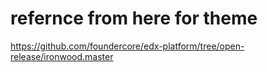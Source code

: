 # refernce from here for theme

https://github.com/foundercore/edx-platform/tree/open-release/ironwood.master
